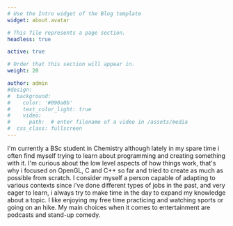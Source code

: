 ```yaml
---
# Use the Intro widget of the Blog template
widget: about.avatar

# This file represents a page section.
headless: true

active: true

# Order that this section will appear in.
weight: 20

author: admin
#design:
#  background:
#    color: '#090a0b'
#    text_color_light: true
#    video:
#      path:  # enter filename of a video in /assets/media
#  css_class: fullscreen
---
```


I'm currently a BSc student in Chemistry although lately in my spare time i often find myself trying to learn about programming and creating something with it.
I'm curious about the low level aspects of how things work, that's why i focused on OpenGL, C and C++ so far and tried to create as much as possible from scratch.
I consider myself a person capable of adapting to various contexts since i've done different types of jobs in the past, and very eager to learn, i always try to make time in the day to expand my knowledge about a topic.
I like enjoying my free time practicing and watching sports or going on an hike. My main choices when it comes to entertainment are podcasts and stand-up comedy.

